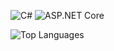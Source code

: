 

![C#](https://img.shields.io/badge/C%23-239120?style=for-the-badge&logo=c-sharp&logoColor=white)
![ASP.NET Core](https://img.shields.io/badge/ASP.NET_Core-6.0-blue?style=for-the-badge&logo=asp.net&logoColor=white)



![Top Languages](https://github-readme-stats.vercel.app/api/top-langs/?username=sametada&layout=compact&theme=radical)
